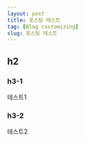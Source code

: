 ```yaml
---
layout: post
title: 포스팅 테스트
tag: [Blog customizing]
slug: 포스팅 테스트
---
```


## h2
### h3-1
테스트1
### h3-2
테스트2